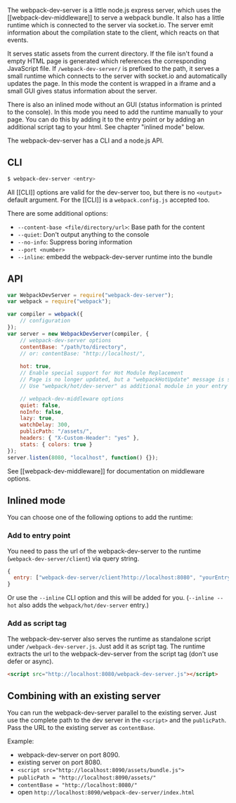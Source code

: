 The webpack-dev-server is a little node.js express server, which uses the [[webpack-dev-middleware]] to serve a webpack bundle. It also has a little runtime which is connected to the server via socket.io. The server emit information about the compilation state to the client, which reacts on that events.

It serves static assets from the current directory. If the file isn't found a empty HTML page is generated which references the corresponding JavaScript file. If `/webpack-dev-server/` is prefixed to the path, it serves a small runtime which connects to the server with socket.io and automatically updates the page. In this mode the content is wrapped in a iframe and a small GUI gives status information about the server.

There is also an inlined mode without an GUI (status information is printed to the console). In this mode you need to add the runtime manually to your page. You can do this by adding it to the entry point or by adding an additional script tag to your html. See chapter "inlined mode" below.

The webpack-dev-server has a CLI and a node.js API.

## CLI

``` sh
$ webpack-dev-server <entry>
```

All [[CLI]] options are valid for the dev-server too, but there is no `<output>` default argument. For the [[CLI]] is a `webpack.config.js` accepted too.

There are some additional options:

* `--content-base <file/directory/url>`: Base path for the content
* `--quiet`: Don't output anything to the console
* `--no-info`: Suppress boring information
* `--port <number>`
* `--inline`: embedd the webpack-dev-server runtime into the bundle

## API

``` javascript
var WebpackDevServer = require("webpack-dev-server");
var webpack = require("webpack");

var compiler = webpack({
	// configuration
});
var server = new WebpackDevServer(compiler, {
	// webpack-dev-server options
	contentBase: "/path/to/directory",
	// or: contentBase: "http://localhost/",
	
	hot: true,
	// Enable special support for Hot Module Replacement
	// Page is no longer updated, but a "webpackHotUpdate" message is send to the content
	// Use "webpack/hot/dev-server" as additional module in your entry point

	// webpack-dev-middleware options
	quiet: false,
	noInfo: false,
	lazy: true,
	watchDelay: 300,
	publicPath: "/assets/",
	headers: { "X-Custom-Header": "yes" },
	stats: { colors: true }
});
server.listen(8080, "localhost", function() {});
```

See [[webpack-dev-middleware]] for documentation on middleware options.

## Inlined mode

You can choose one of the following options to add the runtime:

### Add to entry point

You need to pass the url of the webpack-dev-server to the runtime (`webpack-dev-server/client`) via query string.

``` javascript
{
  entry: ["webpack-dev-server/client?http://localhost:8080", "yourEntry"]
}
```

Or use the `--inline` CLI option and this will be added for you. (`--inline --hot` also adds the `webpack/hot/dev-server` entry.)

### Add as script tag

The webpack-dev-server also serves the runtime as standalone script under `/webpack-dev-server.js`. Just add it as script tag. The runtime extracts the url to the webpack-dev-server from the script tag (don't use defer or async).

``` html
<script src="http://localhost:8080/webpack-dev-server.js"></script>
```

## Combining with an existing server

You can run the webpack-dev-server parallel to the existing server. Just use the complete path to the dev server in the `<script>` and the `publicPath`. Pass the URL to the existing server as `contentBase`.

Example:

* webpack-dev-server on port 8090.
* existing server on port 8080.
* `<script src="http://localhost:8090/assets/bundle.js">`
* `publicPath = "http://localhost:8090/assets/"`
* `contentBase = "http://localhost:8080/"`
* open `http://localhost:8090/webpack-dev-server/index.html`